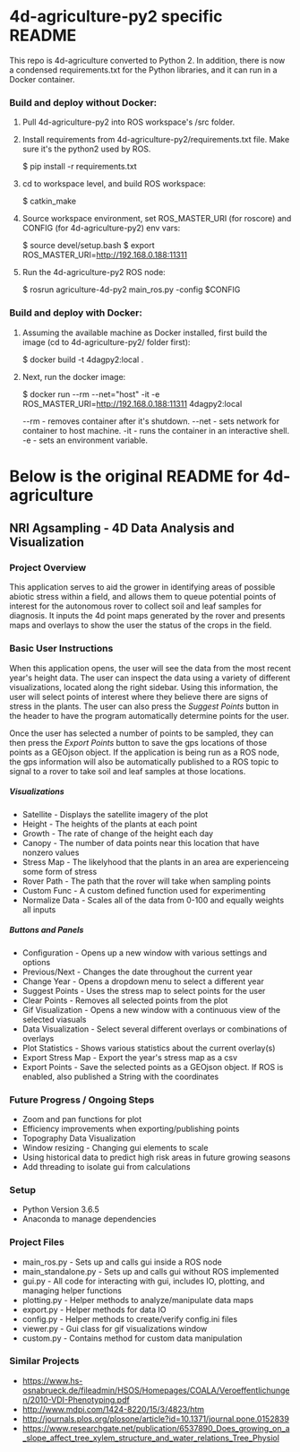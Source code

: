 # 4d-agriculture-py2 specific README

This repo is 4d-agriculture converted to Python 2. In addition,
there is now a condensed requirements.txt for the Python libraries,
and it can run in a Docker container.

### Build and deploy without Docker:

1. Pull 4d-agriculture-py2 into ROS workspace's /src folder.

2. Install requirements from 4d-agriculture-py2/requirements.txt file. Make
   sure it's the python2 used by ROS.

	$ pip install -r requirements.txt

3. cd to workspace level, and build ROS workspace:

	$ catkin_make

4. Source workspace environment, set ROS_MASTER_URI (for roscore) and CONFIG
   (for 4d-agriculture-py2) env vars:

	$ source devel/setup.bash
	$ export ROS_MASTER_URI=http://192.168.0.188:11311 

5. Run the 4d-agriculture-py2 ROS node:

	$ rosrun agriculture-4d-py2 main_ros.py -config $CONFIG

### Build and deploy with Docker:

1. Assuming the available machine as Docker installed, first build the image (cd to 4d-agriculture-py2/ folder first):

	$ docker build -t 4dagpy2:local .

2. Next, run the docker image:

	$ docker run --rm --net="host" -it -e ROS_MASTER_URI=http://192.168.0.188:11311 4dagpy2:local

   --rm - removes container after it's shutdown.
   --net - sets network for container to host machine.
    -it - runs the container in an interactive shell.
    -e - sets an environment variable. 











# Below is the original README for 4d-agriculture


## NRI Agsampling - 4D Data Analysis and Visualization

### Project Overview
This application serves to aid the grower in identifying areas of
possible abiotic stress within a field, and allows them to queue
potential points of interest for the autonomous rover to collect soil
and leaf samples for diagnosis. It inputs the 4d point maps generated
by the rover and presents maps and overlays to show the user the status
of the crops in the field.

### Basic User Instructions
When this application opens, the user will see the data from the most
recent year's height data. The user can inspect the data using a variety
of different visualizations, located along the right sidebar. Using this
information, the user will select points of interest where they believe
there are signs of stress in the plants. The user can also press the
*Suggest Points* button in the header to have the program automatically
determine points for the user.

Once the user has selected a number of points to be sampled, they can
then press the *Export Points* button to save the gps locations of those
points as a GEOjson object. If the application is being run as a ROS
node, the gps information will also be automatically published to a ROS
topic to signal to a rover to take soil and leaf samples at those
locations.

##### Visualizations
* Satellite - Displays the satellite imagery of the plot
* Height - The heights of the plants at each point
* Growth - The rate of change of the height each day
* Canopy - The number of data points near this location that have nonzero values
* Stress Map - The likelyhood that the plants in an area are experienceing some form of stress
* Rover Path - The path that the rover will take when sampling points
* Custom Func - A custom defined function used for experimenting
* Normalize Data - Scales all of the data from 0-100 and equally weights all inputs

##### Buttons and Panels
* Configuration - Opens up a new window with various settings and options
* Previous/Next - Changes the date throughout the current year
* Change Year - Opens a dropdown menu to select a different year
* Suggest Points - Uses the stress map to select points for the user
* Clear Points - Removes all selected points from the plot
* Gif Visualization - Opens a new window with a continuous view of the selected viasuals
* Data Visualization - Select several different overlays or combinations of overlays
* Plot Statistics - Shows various statistics about the current overlay(s)
* Export Stress Map - Export the year's stress map as a csv
* Export Points - Save the selected points as a GEOjson object. If ROS is enabled, also published a String with the coordinates

### Future Progress / Ongoing Steps
* Zoom and pan functions for plot
* Efficiency improvements when exporting/publishing points
* Topography Data Visualization
* Window resizing - Changing gui elements to scale
* Using historical data to predict high risk areas in future growing seasons
* Add threading to isolate gui from calculations

### Setup
* Python Version 3.6.5
* Anaconda to manage dependencies

### Project Files
* main_ros.py - Sets up and calls gui inside a ROS node
* main_standalone.py - Sets up and calls gui without ROS implemented
* gui.py - All code for interacting with gui, includes IO, plotting, and managing helper functions
* plotting.py - Helper methods to analyze/manipulate data maps
* export.py - Helper methods for data IO
* config.py - Helper methods to create/verify config.ini files
* viewer.py - Gui class for gif visualizations window
* custom.py - Contains method for custom data manipulation

### Similar Projects
* https://www.hs-osnabrueck.de/fileadmin/HSOS/Homepages/COALA/Veroeffentlichungen/2010-VDI-Phenotyping.pdf
* http://www.mdpi.com/1424-8220/15/3/4823/htm
* http://journals.plos.org/plosone/article?id=10.1371/journal.pone.0152839
* https://www.researchgate.net/publication/6537890_Does_growing_on_a_slope_affect_tree_xylem_structure_and_water_relations_Tree_Physiol
